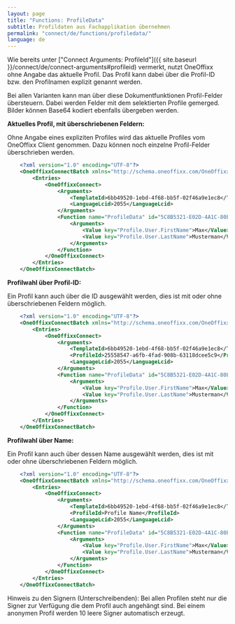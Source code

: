 ```yaml
---
layout: page
title: "Functions: ProfileData"
subtitle: Profildaten aus Fachapplikation übernehmen
permalink: "connect/de/functions/profiledata/"
language: de
---
```


Wie bereits unter ["Connect Arguments: ProfileId"]({{ site.baseurl }}/connect/de/connect-arguments#profileid) vermerkt, nutzt OneOffixx ohne Angabe das aktuelle Profil. Das Profil kann dabei über die Profil-ID bzw. den Profilnamen explizit genannt werden.

Bei allen Varianten kann man über diese Dokumentfunktionen Profil-Felder übersteuern. Dabei werden Felder mit dem selektierten Profile gemerged. Bilder können Base64 kodiert ebenfalls übergeben werden.

__Aktuelles Profil, mit überschriebenen Feldern:__ 

Ohne Angabe eines expliziten Profiles wird das aktuelle Profiles vom OneOffixx Client genommen. Dazu können noch einzelne Profil-Felder überschrieben werden.

```xml
    <?xml version="1.0" encoding="UTF-8"?>
    <OneOffixxConnectBatch xmlns="http://schema.oneoffixx.com/OneOffixxConnectBatch/1" xmlns:xsi="http://www.w3.org/2001/XMLSchema-instance">
    	<Entries>
    		<OneOffixxConnect>
    			<Arguments>
    				<TemplateId>6bb49520-1ebd-4f68-bb5f-02f46a9e1ec8</TemplateId>
    				<LanguageLcid>2055</LanguageLcid>
    			</Arguments>
    		    <Function name="ProfileData" id="5C8B5321-E02D-4A1C-80E3-627D40AEABAF">
    				<Arguments>
    					<Value key="Profile.User.FirstName">Max</Value>
    					<Value key="Profile.User.LastName">Musterman</Value>
    				</Arguments>
    		    </Function>
    		</OneOffixxConnect>
    	</Entries>
    </OneOffixxConnectBatch>
```

__Profilwahl über Profil-ID:__

Ein Profil kann auch über die ID ausgewählt werden, dies ist mit oder ohne überschriebenen Feldern möglich.

```xml
    <?xml version="1.0" encoding="UTF-8"?>
    <OneOffixxConnectBatch xmlns="http://schema.oneoffixx.com/OneOffixxConnectBatch/1" xmlns:xsi="http://www.w3.org/2001/XMLSchema-instance">
    	<Entries>
    		<OneOffixxConnect>
    			<Arguments>
    				<TemplateId>6bb49520-1ebd-4f68-bb5f-02f46a9e1ec8</TemplateId>
    				<ProfileId>25558547-a6fb-4fad-908b-63118dcee5c9</ProfileId>
    				<LanguageLcid>2055</LanguageLcid>
    			</Arguments>			
    		    <Function name="ProfileData" id="5C8B5321-E02D-4A1C-80E3-627D40AEABAF">
    				<Arguments>
    					<Value key="Profile.User.FirstName">Max</Value>
    					<Value key="Profile.User.LastName">Musterman</Value>
    				</Arguments>
    		    </Function>
    		</OneOffixxConnect>
    	</Entries>
    </OneOffixxConnectBatch>
```

__Profilwahl über Name:__

Ein Profil kann auch über dessen Name ausgewählt werden, dies ist mit oder ohne überschriebenen Feldern möglich. 

```xml
    <?xml version="1.0" encoding="UTF-8"?>
    <OneOffixxConnectBatch xmlns="http://schema.oneoffixx.com/OneOffixxConnectBatch/1" xmlns:xsi="http://www.w3.org/2001/XMLSchema-instance">
    	<Entries>
    		<OneOffixxConnect>
    			<Arguments>
    				<TemplateId>6bb49520-1ebd-4f68-bb5f-02f46a9e1ec8</TemplateId>
    				<ProfileId>Profile Name</ProfileId>
    				<LanguageLcid>2055</LanguageLcid>
    			</Arguments>			
    		    <Function name="ProfileData" id="5C8B5321-E02D-4A1C-80E3-627D40AEABAF">
    				<Arguments>
    					<Value key="Profile.User.FirstName">Max</Value>
    					<Value key="Profile.User.LastName">Musterman</Value>
    				</Arguments>
    		    </Function>
    		</OneOffixxConnect>
    	</Entries>
    </OneOffixxConnectBatch>
```

Hinweis zu den Signern (Unterschreibenden):
Bei allen Profilen steht nur die Signer zur Verfügung die dem Profil auch angehängt sind. Bei einem anonymen Profil werden 10 leere Signer automatisch erzeugt.
